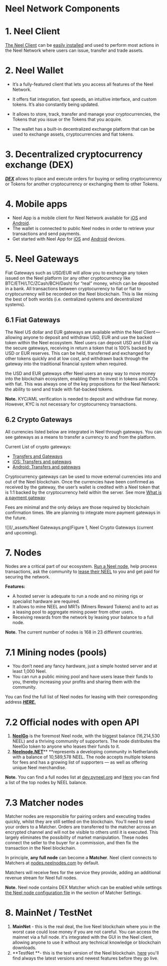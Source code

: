 # Neel Network Components

# 1. Neel Client

[The Neel Client](https://client.neelplatform.com) can be [easily installed](/neel-client/install-neel-client.md) and used to perform most actions in the Neel Network where users can issue, transfer and trade assets.

# 2. Neel Wallet

* It’s a fully-featured client that lets you access all features of the Neel Network.

* It offers fiat integration, fast speeds, an intuitive interface, and custom tokens. It’s also constantly being updated.

* It allows to store, track, transfer and manage your cryptocurrencies, the Tokens that you issue or the Tokens that you acquire.

* The wallet has a built-in decentralized exchange platform that can be used to exchange assets, cryptocurrencies and fiat tokens.

# 3. Decentralized cryptocurrency exchange \(DEX\)

[_**DEX**_](/platform-features/decentralized-cryptocurrency-exchange-dex.md) allows to place and execute orders for buying or selling cryptocurrency or Tokens for another cryptocurrency or exchanging them to other Tokens.

# 4. Mobile apps

* Neel App is a mobile client for Neel Network available for [iOS](https://itunes.apple.com/us/app/neel-wallet/id1233158971?mt=8) and [Android](https://play.google.com/store/apps/details?id=com.neelplatform.wallet).
* The wallet is connected to public Neel nodes in order to retrieve your transactions and send payments.
* Get started with Neel App for [iOS](/neel-client/mobile-apps/iOS.md) and [Android](/neel-client/mobile-apps/android.md) devices.

# 5. Neel Gateways

Fiat Gateways such as USD/EUR will allow you to exchange any token issued on the Neel platform \(or any other cryptocurrency like BTC/ETH/LTC/ZCash/BCH/Dash\) for “real” money, which can be deposited in a bank. All transactions between cryptocurrency to fiat or fiat to cryptocurrency will be recorded on the Neel blockchain. This is like mixing the best of both worlds \(i.e. centralized systems and decentralized systems\).

## 6.1 Fiat Gateways

The Neel US dollar and EUR gateways are available within the Neel Client — allowing anyone to deposit and withdraw USD, EUR and use the backed token within the Neel ecosystem. Neel users can deposit USD and EUR via the secure gateways, receiving in return a token that is 100% backed by USD or EUR reserves. This can be held, transferred and exchanged for other tokens quickly and at low cost, and withdrawn back through the gateway into the traditional financial system when required.

the USD and EUR gateways offer Neel users an easy way to move money into the blockchain ecosystem, enabling them to invest in tokens and ICOs with fiat. This was always one of the key propositions for the Neel Network: the ability to send and trade with fiat-backed tokens.

**Note.** KYC/AML verification is needed to deposit and withdraw fiat money. However, KYC is not necessary for cryptocurrency transactions.

## 6.2 Crypto Gateways

All currencies listed below are integrated in Neel through gateways. You can see gateways as a means to transfer a currency to and from the platform.

Current List of crypto gateways:

* [Transfers and Gateways](/neel-client/wallet-management.md)
* [iOS: Transfers and gateways](/neel-client/mobile-apps/iOS/wallet-management.md)
* [Android: Transfers and gateways](/neel-client/mobile-apps/android/wallet-management.md)

Cryptocurrency gateways can be used to move external currencies into and out of the Neel blockchain. Once the currencies have been confirmed as received by the gateway, the user’s wallet is credited with a Neel token that is 1:1 backed by the cryptocurrency held within the server. See more [What is a payment gateway](/neel-client/frequently-asked-questions-faq/transfers-and-gateways/payment-gateway.md)

Fees are minimal and the only delays are those required by blockchain confirmation times. We are planning to integrate more payment gateways in the future.

![](/_assets/Neel Gateways.png)Figure 1, Neel Crypto Gateways \(current and upcoming\).

# 7. Nodes

Nodes are a critical part of our ecosystem. [Run a Neel node](/neel-full-node/how-to-install-a-node/how-to-install-a-node.md), help process transactions, ask the community to [lease their NEEL](/neel-client/account-management/neel-leasing.md) to you and get paid for securing the network.

**Features:**

* A hosted server is adequate to run a node and no mining rigs or specialist hardware are required.
* It allows to mine NEEL and MRTs \(Miners Reward Tokens\) and to act as a leasing pool to aggregate mining power from other users.
* Receiving rewards from the network by leasing your balance to a full node.

**Note.** The current number of nodes is 168 in 23 different countries.

# 7.1 Mining nodes \(pools\)

* You don’t need any fancy hardware, just a simple hosted server and at least 1,000 Neel.
* You can run a public mining pool and have users lease their funds to you, thereby increasing your profits and sharing them with the community.

You can find the full list of Neel nodes for leasing with their corresponding address [_**HERE.**_](https://forum.neelplatform.com/c/pools)

# 7.2 Official nodes with open API

1. [**NeelGo**](http://www.neelgo.com) is the foremost Neel node, with the biggest balance \(16,214,530 NEEL\) and a thriving community of supporters. The node distributes the NeelGo token to anyone who leases their funds to it.
2. [**Neelnode.NET**](https://neelnode.net)** **represents a developing community in Netherlands with a balance of 10,589,578 NEEL. The node accepts multiple tokens for fees and has a growing list of supporters — as well as offering unique Neel merchandise.

**Note.** You can find a full nodes list at [dev.pyneel.org](http://dev.pyneel.org/generators/) and [Here](https://neelplatform.com/leasing#nodes) you can find a list of the top nodes by NEEL balance.

# 7.3 Matcher nodes

Matcher nodes are responsible for pairing orders and executing trades quickly, whilst they are still settled on the blockchain. You’ll need to send your orders to a Matcher. Orders are transferred to the matcher across an encrypted channel and will not be visible to others until it is executed. This largely eliminates the possibility of market manipulation. These nodes connect the seller to the buyer for a commission, and then fix the transaction in the Neel blockchain.

In principle, **any full node** can become a **Matcher**. Neel client connects to Matchers at [nodes.neelnodes.com](https://nodes.neelnodes.com/) by default.

Matchers will receive fees for the service they provide, adding an additional revenue stream for Neel full nodes.

**Note.** Neel node contains DEX Matcher which can be enabled while settings [the Neel node configuration file](/neel-full-node/how-to-configure-a-node.md) in the section of Matcher Settings.

# 8. MainNet / TestNet

1. **MainNet** - this is the real deal, the live Neel blockchain where you in the worst case could lose money if you are not careful. You can access the mainnet via a full node. it's integrated with the GUI in the Neel client, allowing anyone to use it without any technical knowledge or blockchain downloads.
2. **TestNet **- this is the test version of the Neel blockchain. [here](https://github.com/neelplatform/Neel/releases) you'll find always the latest versions and newest features before they go live.
